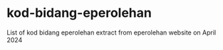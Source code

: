 # kod-bidang-eperolehan
List of kod bidang eperolehan extract from eperolehan website on April 2024
